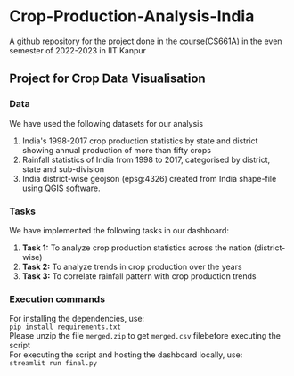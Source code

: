 # Crop-Production-Analysis-India
A github repository for the project done in the course(CS661A) in the even semester of 2022-2023 in IIT Kanpur

## Project for Crop Data Visualisation
### Data
We have used the following datasets for our analysis
1. India's 1998-2017 crop production statistics by state and district showing annual production of more than fifty crops 
2. Rainfall statistics of India from 1998 to 2017, categorised by district, state and sub-division
3. India district-wise geojson (epsg:4326) created from India shape-file using QGIS software.
### Tasks
We have implemented the following tasks in our dashboard:
1. **Task 1:** To analyze crop production statistics across the nation (district-wise)  
2. **Task 2:** To analyze trends in crop production over the years
3. **Task 3:** To correlate rainfall pattern with crop production trends
### Execution commands
For installing the dependencies, use: \
`pip install requirements.txt`\
Please unzip the file `merged.zip` to get `merged.csv` filebefore executing the script\
For executing the script and hosting the dashboard locally, use: \
`streamlit run final.py`
